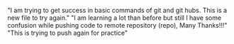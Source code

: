"I am trying to get success in basic commands of git and git hubs. This is a new file to try again."
"I am learning a lot than before but still I have some confusion while pushing code to remote repository (repo), Many Thanks!!!"
"This is trying to push again for practice"
